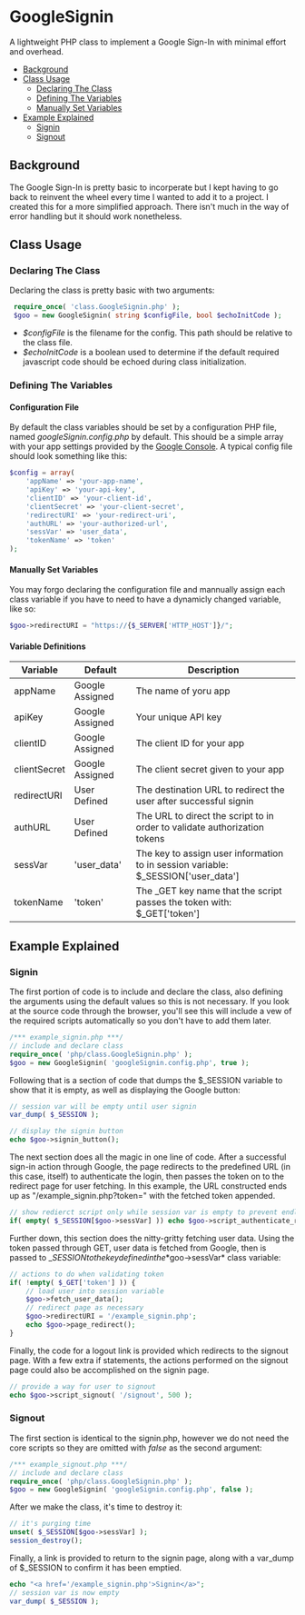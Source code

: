 # GoogleSignin
A lightweight PHP class to implement a Google Sign-In with minimal effort and overhead.
- [Background](#background)
- [Class Usage](#class-usage)
  - [Declaring The Class](#declaring-the-class)
  - [Defining The Variables](#defining-the-variables)
  - [Manually Set Variables](#manually-set-variables)
- [Example Explained](#example-explained)
  - [Signin](#signin)
  - [Signout](#signout)

## Background
The Google Sign-In is pretty basic to incorperate but I kept having to go back to reinvent the wheel every time I wanted to add it to a project. I created this for a more simplified approach. There isn't much in the way of error handling but it should work nonetheless.

## Class Usage
### Declaring The Class
Declaring the class is pretty basic with two arguments:
```PHP
 require_once( 'class.GoogleSignin.php' );
 $goo = new GoogleSignin( string $configFile, bool $echoInitCode );
```
- *$configFile* is the filename for the config. This path should be relative to the class file.
- *$echoInitCode* is a boolean used to determine if the default required javascript code should be echoed during class initialization.
### Defining The Variables
#### Configuration File
By default the class variables should be set by a configuration PHP file, named *googleSignin.config.php* by default. This should be a simple array with your app settings provided by the [Google Console](https://console.developers.google.com/apis/credentials). A typical config file should look something like this:
```PHP
$config = array(
    'appName' => 'your-app-name',
    'apiKey' => 'your-api-key',
    'clientID' => 'your-client-id',
    'clientSecret' => 'your-client-secret',
    'redirectURI' => 'your-redirect-uri',
    'authURL' => 'your-authorized-url',
    'sessVar' => 'user_data',
    'tokenName' => 'token'
);
```
#### Manually Set Variables
You may forgo declaring the configuration file and mannually assign each class variable if you have to need to have a dynamicly changed variable, like so:
```PHP
$goo->redirectURI = "https://{$_SERVER['HTTP_HOST']}/";
```
#### Variable Definitions
| Variable | Default | Description |
| --- | --- | --- |
| appName | Google Assigned | The name of yoru app |
| apiKey | Google Assigned | Your unique API key |
| clientID | Google Assigned | The client ID for your app |
| clientSecret | Google Assigned | The client secret given to your app |
| redirectURI | User Defined | The destination URL to redirect the user after successful signin |
| authURL | User Defined | The URL to direct the script to in order to validate authorization tokens |
| sessVar | 'user_data' | The key to assign user information to in session variable: $\_SESSION\['user_data'] |
| tokenName | 'token' | The \_GET key name that the script passes the token with: $\_GET\['token'] |

## Example Explained
### Signin
The first portion of code is to include and declare the class, also defining the arguments using the default values so this is not necessary. If you look at the source code through the browser, you'll see this will include a vew of the required scripts automatically so you don't have to add them later.
```PHP
/*** example_signin.php ***/
// include and declare class
require_once( 'php/class.GoogleSignin.php' );
$goo = new GoogleSignin( 'googleSignin.config.php', true );
```
Following that is a section of code that dumps the $\_SESSION variable to show that it is empty, as well as displaying the Google button:
```PHP
// session var will be empty until user signin
var_dump( $_SESSION );

// display the signin button
echo $goo->signin_button();
```
The next section does all the magic in one line of code. After a successful sign-in action through Google, the page redirects to the predefined URL (in this case, itself) to authenticate the login, then passes the token on to the redirect page for user fetching. In this example, the URL constructed ends up as "/example_signin.php?token=" with the fetched token appended.
```PHP
// show redierct script only while session var is empty to prevent endless loop
if( empty( $_SESSION[$goo->sessVar] )) echo $goo->script_authenticate_redirect( $goo->authURL .'?'. $goo->tokenName .'=' );
```
Further down, this section does the nitty-gritty fetching user data. Using the token passed through GET, user data is fetched from Google, then is passed to $\_SESSION to the key defined in the *$goo->sessVar* class variable:
```PHP
// actions to do when validating token
if( !empty( $_GET['token'] )) {
	// load user into session variable
	$goo->fetch_user_data();
	// redirect page as necessary
	$goo->redirectURI = '/example_signin.php';
	echo $goo->page_redirect();
}
```
Finally, the code for a logout link is provided which redirects to the signout page. With a few extra if statements, the actions performed on the signout page could also be accomplished on the signin page.
```PHP
// provide a way for user to signout
echo $goo->script_signout( '/signout', 500 );
```
### Signout
The first section is identical to the signin.php, however we do not need the core scripts so they are omitted with *false* as the second argument:
```PHP
/*** example_signout.php ***/
// include and declare class
require_once( 'php/class.GoogleSignin.php' );
$goo = new GoogleSignin( 'googleSignin.config.php', false );
```
After we make the class, it's time to destroy it:
```PHP
// it's purging time
unset( $_SESSION[$goo->sessVar] );
session_destroy();
```
Finally, a link is provided to return to the signin page, along with a var_dump of $\_SESSION to confirm it has been emptied.
```PHP
echo "<a href='/example_signin.php'>Signin</a>";
// session var is now empty
var_dump( $_SESSION );
```
